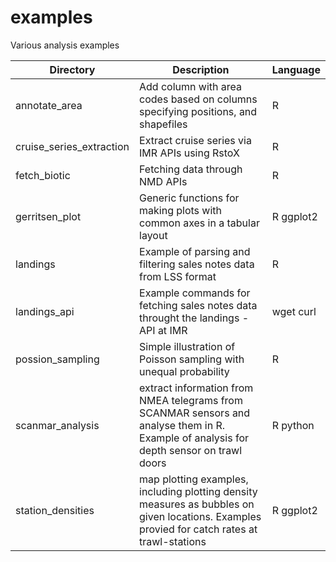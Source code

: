 # examples
Various analysis examples

Directory | Description | Language
------------ | ------------- | ---
annotate_area | Add column with area codes based on columns specifying positions, and shapefiles | R
cruise_series_extraction | Extract cruise series via IMR APIs using RstoX | R
fetch_biotic | Fetching data through NMD APIs | R
gerritsen_plot | Generic functions for making plots with common axes in a tabular layout | R ggplot2
landings | Example of parsing and filtering sales notes data from LSS format | R
landings_api | Example commands for fetching sales notes data throught the landings - API at IMR | wget curl
possion_sampling | Simple illustration of Poisson sampling with unequal probability | R
scanmar_analysis | extract information from NMEA telegrams from SCANMAR sensors and analyse them in R. Example of analysis for depth sensor on trawl doors | R python
station_densities | map plotting examples, including plotting density measures as bubbles on given locations. Examples provied for catch rates at trawl-stations | R ggplot2